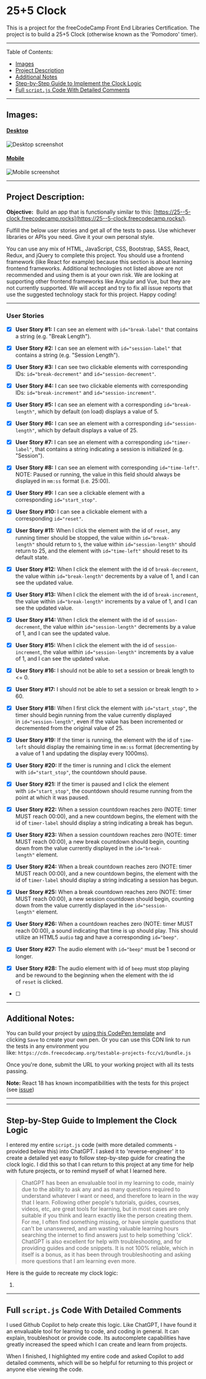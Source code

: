 # 25+5 Clock

This is a project for the freeCodeCamp Front End Libraries Certification. The project is to build a 25+5 Clock (otherwise known as the 'Pomodoro' timer).

* * *

Table of Contents:

* [Images](#images)
* [Project Description](#project-description)
* [Additional Notes](#additional-notes)
* [Step-by-Step Guide to Implement the Clock Logic](#step-by-step-guide-to-implement-the-clock-logic)
* [Full `script.js` Code With Detailed Comments](#full-scriptjs-code-with-detailed-comments)

* * *

## Images:

#### <u>Desktop</u>

![Desktop screenshot](/pomodoro-timer/public/assets/solution-imgs/desktop.png)

#### <u>Mobile</u>

![Mobile screenshot](/pomodoro-timer/public/assets/solution-imgs/mobile.png)

* * *

## Project Description:

**Objective:**  Build an app that is functionally similar to this: [https://25--5-clock.freecodecamp.rocks](https://25--5-clock.freecodecamp.rocks/).

Fulfill the below user stories and get all of the tests to pass. Use whichever libraries or APIs you need. Give it your own personal style.

You can use any mix of HTML, JavaScript, CSS, Bootstrap, SASS, React, Redux, and jQuery to complete this project. You should use a frontend framework (like React for example) because this section is about learning frontend frameworks. Additional technologies not listed above are not recommended and using them is at your own risk. We are looking at supporting other frontend frameworks like Angular and Vue, but they are not currently supported. We will accept and try to fix all issue reports that use the suggested technology stack for this project. Happy coding!

* * *

### User Stories

- [x] **User Story #1:** I can see an element with `id="break-label"` that contains a string (e.g. "Break Length").

- [x] **User Story #2:** I can see an element with `id="session-label"` that contains a string (e.g. "Session Length").

- [x] **User Story #3:** I can see two clickable elements with corresponding IDs: `id="break-decrement"` and `id="session-decrement"`.

- [x] **User Story #4:** I can see two clickable elements with corresponding IDs: `id="break-increment"` and `id="session-increment"`.

- [x] **User Story #5:** I can see an element with a corresponding `id="break-length"`, which by default (on load) displays a value of 5.

- [x] **User Story #6:** I can see an element with a corresponding `id="session-length"`, which by default displays a value of 25.

- [x] **User Story #7:** I can see an element with a corresponding `id="timer-label"`, that contains a string indicating a session is initialized (e.g. "Session").

- [x] **User Story #8:** I can see an element with corresponding `id="time-left"`. NOTE: Paused or running, the value in this field should always be displayed in `mm:ss` format (i.e. 25:00).

- [x] **User Story #9:** I can see a clickable element with a corresponding `id="start_stop"`.

- [x] **User Story #10:** I can see a clickable element with a corresponding `id="reset"`.

- [x] **User Story #11:** When I click the element with the id of `reset`, any running timer should be stopped, the value within `id="break-length"` should return to `5`, the value within `id="session-length"` should return to 25, and the element with `id="time-left"` should reset to its default state.

- [x] **User Story #12:** When I click the element with the id of `break-decrement`, the value within `id="break-length"` decrements by a value of 1, and I can see the updated value.

- [x] **User Story #13:** When I click the element with the id of `break-increment`, the value within `id="break-length"` increments by a value of 1, and I can see the updated value.

- [x] **User Story #14:** When I click the element with the id of `session-decrement`, the value within `id="session-length"` decrements by a value of 1, and I can see the updated value.

- [x] **User Story #15:** When I click the element with the id of `session-increment`, the value within `id="session-length"` increments by a value of 1, and I can see the updated value.

- [x] **User Story #16:** I should not be able to set a session or break length to <= 0.

- [x] **User Story #17:** I should not be able to set a session or break length to > 60.

- [x] **User Story #18:** When I first click the element with `id="start_stop"`, the timer should begin running from the value currently displayed in `id="session-length"`, even if the value has been incremented or decremented from the original value of 25.

- [x] **User Story #19:** If the timer is running, the element with the id of `time-left` should display the remaining time in `mm:ss` format (decrementing by a value of 1 and updating the display every 1000ms).

- [x] **User Story #20:** If the timer is running and I click the element with `id="start_stop"`, the countdown should pause.

- [x] **User Story #21:** If the timer is paused and I click the element with `id="start_stop"`, the countdown should resume running from the point at which it was paused.

- [x] **User Story #22:** When a session countdown reaches zero (NOTE: timer MUST reach 00:00), and a new countdown begins, the element with the id of `timer-label` should display a string indicating a break has begun.

- [x] **User Story #23:** When a session countdown reaches zero (NOTE: timer MUST reach 00:00), a new break countdown should begin, counting down from the value currently displayed in the `id="break-length"` element.

- [x] **User Story #24:** When a break countdown reaches zero (NOTE: timer MUST reach 00:00), and a new countdown begins, the element with the id of `timer-label` should display a string indicating a session has begun.

- [x] **User Story #25:** When a break countdown reaches zero (NOTE: timer MUST reach 00:00), a new session countdown should begin, counting down from the value currently displayed in the `id="session-length"` element.

- [x] **User Story #26:** When a countdown reaches zero (NOTE: timer MUST reach 00:00), a sound indicating that time is up should play. This should utilize an HTML5 `audio` tag and have a corresponding `id="beep"`.

- [x] **User Story #27:** The audio element with `id="beep"` must be 1 second or longer.

- [x] **User Story #28:** The audio element with id of `beep` must stop playing and be rewound to the beginning when the element with the id of `reset` is clicked.

* [ ] 
* * *

## Additional Notes:

You can build your project by [using this CodePen template](https://codepen.io/pen?template=MJjpwO) and clicking `Save` to create your own pen. Or you can use this CDN link to run the tests in any environment you like: `https://cdn.freecodecamp.org/testable-projects-fcc/v1/bundle.js`

Once you're done, submit the URL to your working project with all its tests passing.

**Note:** React 18 has known incompatibilities with the tests for this project (see [issue](https://github.com/freeCodeCamp/freeCodeCamp/issues/45922))

* * *

* * *

## Step-by-Step Guide to Implement the Clock Logic

I entered my entire `script.js` code (with more detailed comments - provided below this) into ChatGPT. I asked it to 'reverse-engineer' it to create a detailed yet easy to follow step-by-step guide for creating the clock logic. I did this so that I can return to this project at any time for help with future projects, or to remind myself of what I learned here.

> ChatGPT has been an envaluable tool in my learning to code, mainly due to the ability to ask any and as many questions required to understand whatever I want or need, and therefore to learn in the way that I learn. Following other people's tutorials, guides, courses, videos, etc, are great tools for learning, but in most cases are only suitable if you think and learn exactly like the person creating them. For me, I often find something missing, or have simple questions that can't be unanswered, and am wasting valuable learning hours searching the internet to find answers just to help something 'click'. ChatGPT is also excellent for help with troubleshooting, and for providing guides and code snippets. It is not 100% reliable, which in itself is a bonus, as it has been through troubleshooting and asking more questions that I am learning even more.

Here is the guide to recreate my clock logic:

1. 

* * *

## Full `script.js` Code With Detailed Comments

I used Github Copilot to help create this logic. Like ChatGPT, I have found it an envaluable tool for learning to code, and coding in general. It can explain, troubleshoot or provide code. Its autocomplete capabilities have greatly increased the speed which I can create and learn from projects.

When I finished, I highlighted my entire code and asked Copilot to add detailed comments, which will be so helpful for returning to this project or anyone else viewing the code.

